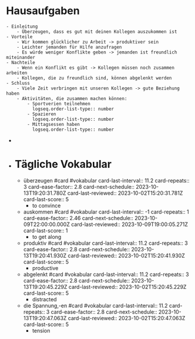 # Hausaufgaben
	- Einleitung
		- Überzeugen, dass es gut mit deinen Kollegen auszukommen ist
	- Vorteile
		- Wir kommen glücklicher zu Arbeit -> produktiver sein
		- Leichter jemanden für Hilfe anzufragen
		- Es würde weniger Konflikte geben -> jemanden ist freundlich miteinander
	- Nachteile
		- Wenn ein Konflikt es gibt -> Kollegen müssen noch zusammen arbeiten
		- Kollegen, die zu freundlich sind, können abgelenkt werden
	- Schluss
		- Viele Zeit verbringen mit unseren Kollegen -> gute Beziehung haben
		- Aktivitäten, die zusammen machen können:
			- Sportverien teilnehmen
			  logseq.order-list-type:: number
			- Spazieren
			  logseq.order-list-type:: number
			- Mittagsessen haben
			  logseq.order-list-type:: number
-
- # Tägliche Vokabular
	- überzeugen #card #vokabular
	  card-last-interval:: 11.2
	  card-repeats:: 3
	  card-ease-factor:: 2.8
	  card-next-schedule:: 2023-10-13T19:20:31.780Z
	  card-last-reviewed:: 2023-10-02T15:20:31.781Z
	  card-last-score:: 5
		- to convince
	- auskommen #card #vokabular
	  card-last-interval:: -1
	  card-repeats:: 1
	  card-ease-factor:: 2.46
	  card-next-schedule:: 2023-10-09T22:00:00.000Z
	  card-last-reviewed:: 2023-10-09T19:00:05.271Z
	  card-last-score:: 1
		- to get along
	- produktiv #card #vokabular
	  card-last-interval:: 11.2
	  card-repeats:: 3
	  card-ease-factor:: 2.8
	  card-next-schedule:: 2023-10-13T19:20:41.930Z
	  card-last-reviewed:: 2023-10-02T15:20:41.930Z
	  card-last-score:: 5
		- productive
	- abgelenkt #card #vokabular
	  card-last-interval:: 11.2
	  card-repeats:: 3
	  card-ease-factor:: 2.8
	  card-next-schedule:: 2023-10-13T19:20:45.229Z
	  card-last-reviewed:: 2023-10-02T15:20:45.229Z
	  card-last-score:: 5
		- distracted
	- die Spannung,-en #card #vokabular
	  card-last-interval:: 11.2
	  card-repeats:: 3
	  card-ease-factor:: 2.8
	  card-next-schedule:: 2023-10-13T19:20:47.063Z
	  card-last-reviewed:: 2023-10-02T15:20:47.063Z
	  card-last-score:: 5
		- tension